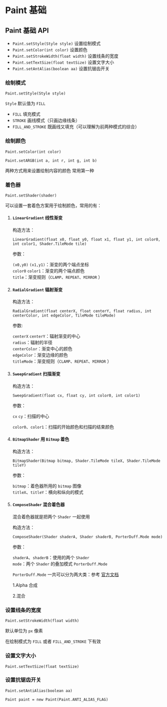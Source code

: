 # Paint 基础

## Paint 基础 API

- `Paint.setStyle(Style style)` 设置绘制模式
- `Paint.setColor(int color)` 设置颜色
- `Paint.setStrokeWidth(float width)` 设置线条的宽度
- `Paint.setTextSize(float textSize)` 设置文字大小
- `Paint.setAntAlias(boolean aa)` 设置抗锯齿开关

### 绘制模式

`Paint.setStyle(Style style)`

`Style` 默认值为 `FILL`

- `FILL` 填充模式
- `STROKE` 画线模式（只画边缘线条）
- `FILL_AND_STROKE` 既画线又填充（可以理解为前两种模式的综合）
  
### 绘制颜色

`Paint.setColor(int color)`

`Paint.setARGB(int a, int r, int g, int b)`

两种方式用来设置绘制内容的颜色 常用第一种

### 着色器

`Paint.setShader(shader)`

可以设置一套着色方案用于绘制颜色，常用的有：

1. #### `LinearGradient` 线性渐变  
   
   构造方法：

   `LinearGradient(float x0, float y0, float x1, float y1, int color0, int color1, Shader.TileMode tile)`  

   参数：  

   `(x0,y0)` `(x1,y1)`：渐变的两个端点坐标  
   `color0` `color1`：渐变的两个端点颜色  
   `title`：渐变规则（`CLAMP`、`REPEAT`、`MIRROR` ）
   <br>
2. #### `RadialGradient` 辐射渐变
   
     构造方法：  

   `RadialGradient(float centerX, float centerY, float radius, int centerColor, int edgeColor, TileMode tileMode)`  

   参数:  

   `centerX` `centerY`：辐射渐变的中心   
   `radius`：辐射的半径  
   `centerColor`：渐变中心的颜色  
   `edgeColor`：渐变边缘的颜色  
   `titleMode`：渐变规则（`CLAMP`、`REPEAT`、`MIRROR` ）


3. #### `SweepGradient` 扫描渐变  
   
   构造方法：  

   `SweepGradient(float cx, float cy, int color0, int color1)`  

   参数：  

   `cx` `cy`：扫描的中心  

   `color0`、`color1`：扫描的开始颜色和扫描的结束颜色

4. #### `BitmapShader` 用 `Bitmap` 着色  
   
   构造方法：

    `BitmapShader(Bitmap bitmap, Shader.TileMode tileX, Shader.TileMode tileY)`  

    参数：  

    `bitmap`：着色器所用的 `bitmap` 图像  
    `titleX`、`titleY`：横向和纵向的模式

5. #### `ComposeShader` 混合着色器
  
     混合着色器就是把两个 `Shader` 一起使用  
     
     构造方法：  

     `ComposeShader(Shader shaderA, Shader shaderB, PorterDuff.Mode mode)`  

     参数：  

     `shaderA`、`shaderB`：使用的两个 `Shader`  
     `mode`：两个 `Shader` 的叠加模式 `PorterDuff.Mode` 

      `PorterDuff.Mode` 一共可以分为两大类：参考 [官方文档](https://developer.android.com/reference/android/graphics/PorterDuff.Mode)  
      
      1.Alpha 合成  


      2.混合  


     


### 设置线条的宽度

`Paint.setStrokeWidth(float width)`

默认单位为 `px` 像素

在绘制模式为 `FILL` 或者 `FILL_AND_STROKE` 下有效

### 设置文字大小

`Paint.setTextSize(float textSize)`

### 设置抗锯齿开关

`Paint.setAntiAlias(boolean aa)`

`Paint paint = new Paint(Paint.ANTI_ALIAS_FLAG)`


